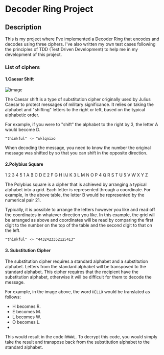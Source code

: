 # Decoder Ring Project
## Description
This is my project where I've implemented a Decoder Ring that encodes and decodes using three ciphers. I've also written my own test cases following the principles of TDD (Test Driven Development) to help me in my development of this project.

### List of ciphers

#### 1.**Caesar Shift**

![image](https://user-images.githubusercontent.com/72702240/164184212-44412391-b699-48bd-8ff8-11ec5f506b89.png)


The Caesar shift is a type of substitution cipher originally used by Julius Caesar to protect messages of military significance. It relies on taking the alphabet and "shifting" letters to the right or left, based on the typical alphabetic order.

For example, if you were to "shift" the alphabet to the right by 3, the letter A would become D.

`"thinkful" -> "wklqnixo`

When decoding the message, you need to know the number the original message was shifted by so that you can shift in the opposite direction.

#### 2.**Polybius Square**
	
  1 	2 	3	  4	  5
1	A	  B	  C   D	  E
2	F	  G	  H	 I/J  K
3	L	  M	  N	  O	  P
4	Q	  R	  S	  T 	U
5	V	  W	  X	  Y	  Z

The Polybius square is a cipher that is achieved by arranging a typical alphabet into a grid. Each letter is represented through a coordinate. For example, in the above table, the letter B would be represented by the numerical pair 21.

Typically, it is possible to arrange the letters however you like and read off the coordinates in whatever direction you like. In this example, the grid will be arranged as above and coordinates will be read by comparing the first digit to the number on the top of the table and the second digit to that on the left.

`"thinkful" -> "4432423352125413"`

#### 3. **Substitution Cipher**

The substitution cipher requires a standard alphabet and a substitution alphabet. Letters from the standard alphabet will be transposed to the standard alphabet. This cipher requires that the recipient have the substitution alphabet, otherwise it will be difficult for them to decode the message.

For example, in the image above, the word `HELLO` would be translated as follows:

- H becomes R.
- E becomes M.
- L becomes W.
- O becomes L.
- 
This would result in the code `RMWWL`. To decrypt this code, you would simply take the result and transpose back from the substitution alphabet to the standard alphabet.
